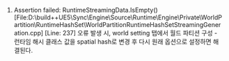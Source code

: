 1. Assertion failed: RuntimeStreamingData.IsEmpty() [File:D:\build\++UE5\Sync\Engine\Source\Runtime\Engine\Private\WorldPartition\RuntimeHashSet\WorldPartitionRuntimeHashSetStreamingGeneration.cpp] [Line: 237] 오류 발생 시, world setting 탭에서 월드 파티션 구성 - 런타임 해시 클래스 값을 spatial hash로 변경 후 다시 원래 옵션으로 설정하면 해결된다.
